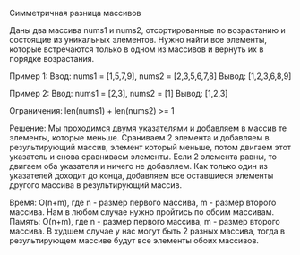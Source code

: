 Симметричная разница массивов

Даны два массива nums1 и nums2, отсортированные по возрастанию и состоящие из уникальных элементов. Нужно найти все элементы, которые встречаются только в одном из массивов и вернуть их в порядке возрастания.

Пример 1:
Ввод: nums1 = [1,5,7,9], nums2 = [2,3,5,6,7,8]
Вывод: [1,2,3,6,8,9]

Пример 2:
Ввод: nums1 = [2,3], nums2 = [1]
Вывод: [1,2,3]

Ограничения:
len(nums1) + len(nums2) >= 1

Решение:
Мы проходимся двумя указателями и добавляем в массив те элементы, которые меньше.
Сраниваем 2 элемента и добавляем в результирующий массив, элемент который меньше, потом двигаем этот указатель и снова сравниваем элементы. Если 2 элемента равны, то двигаем оба указателя и ничего не добавляем. Как только один из указателей доходит до конца, добавляем все оставшиеся элементы другого массива в результирующий массив.

Время: O(n+m), где n - размер первого массива, m - размер второго массива. Нам в любом случае нужно пройтись по обоим массивам.
Память: O(n+m), где n - размер первого массива, m - размер второго массива. В худшем случае у нас могут быть 2 разных массива, тогда в результирующем массиве будут все элементы обоих массивов.
